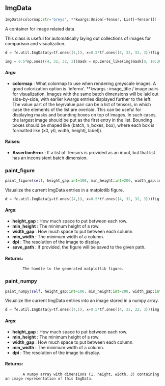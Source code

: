 ## ImgData
```python
ImgData(colormap:str='Greys', **kwargs:Union[~Tensor, List[~Tensor]]) -> None
```
A container for image related data.

This class is useful for automatically laying out collections of images for comparison and visualization.


```python
d = fe.util.ImgData(y=tf.ones((4,)), x=0.5*tf.ones((4, 32, 32, 3)))fig = d.paint_figure()plt.show()

img = 0.5*np.ones((4, 32, 32, 3))mask = np.zeros_like(img)mask[0, 10:20, 10:30, :] = [1, 0, 0]mask[1, 5:15, 5:20, :] = [0, 1, 0]bbox = np.array([[[3,7,10,6,'box1'], [20,20,8,8,'box2']]]*4)d = fe.util.ImgData(y=tf.ones((4,)), x=[img, mask, bbox])fig = d.paint_figure()plt.show()
```




#### Args:

* **colormap** :  What colormap to use when rendering greyscale images. A good colorization option is 'inferno'.
 **kwargs :  image_title / image pairs for visualization. Images with the same batch dimensions will be laid out            side-by-side, with earlier kwargs entries displayed further to the left. The value part of the key/value            pair can be a list of tensors, in which case the elements of the list are overlaid. This can be useful for            displaying masks and bounding boxes on top of images. In such cases, the largest image should be put as the            first entry in the list. Bounding boxes should be shaped like (batch, n_boxes, box), where each box is            formatted like (x0, y0, width, height[, label]).

#### Raises:

* **AssertionError** :  If a list of Tensors is provided as an input, but that list has an inconsistent batch dimension.    

### paint_figure
```python
paint_figure(self, height_gap:int=100, min_height:int=200, width_gap:int=50, min_width:int=200, dpi:int=96, save_path:Union[str, NoneType]=None) -> matplotlib.figure.Figure
```
Visualize the current ImgData entries in a matplotlib figure.


```python
d = fe.util.ImgData(y=tf.ones((4,)), x=0.5*tf.ones((4, 32, 32, 3)))fig = d.paint_figure()plt.show()
```




#### Args:

* **height_gap** :  How much space to put between each row.
* **min_height** :  The minimum height of a row.
* **width_gap** :  How much space to put between each column.
* **min_width** :  The minimum width of a column.
* **dpi** :  The resolution of the image to display.
* **save_path** :  If provided, the figure will be saved to the given path.

#### Returns:
            The handle to the generated matplotlib figure.        

### paint_numpy
```python
paint_numpy(self, height_gap:int=100, min_height:int=200, width_gap:int=50, min_width:int=200, dpi:int=96) -> numpy.ndarray
```
Visualize the current ImgData entries into an image stored in a numpy array.


```python
d = fe.util.ImgData(y=tf.ones((4,)), x=0.5*tf.ones((4, 32, 32, 3)))img = d.paint_numpy()plt.imshow(img[0])plt.show()
```




#### Args:

* **height_gap** :  How much space to put between each row.
* **min_height** :  The minimum height of a row.
* **width_gap** :  How much space to put between each column.
* **min_width** :  The minimum width of a column.
* **dpi** :  The resolution of the image to display.

#### Returns:
            A numpy array with dimensions (1, height, width, 3) containing an image representation of this ImgData.        